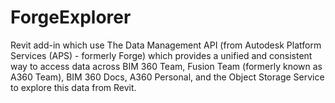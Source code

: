 # ForgeExplorer
Revit add-in which use The Data Management API (from Autodesk Platform Services (APS) - formerly Forge) which provides a unified and consistent way to access data across BIM 360 Team, Fusion Team (formerly known as A360 Team), BIM 360 Docs, A360 Personal, and the Object Storage Service to explore this data from Revit.
